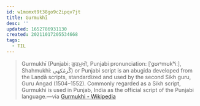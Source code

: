 ```yaml
---
id: w1momxt9t38go9c2ipqv7jt
title: Gurmukhī
desc: ''
updated: 1652786931130
created: 20211017205534668
tags:
  - TIL
---
```


> Gurmukhī (Punjabi: ਗੁਰਮੁਖੀ, Punjabi pronunciation: \[ˈɡʊɾᵊmʊkʰiː\], Shahmukhi: گُرمُکھی‎) or Punjabi script is an abugida developed from the Laṇḍā scripts, standardized and used by the second Sikh guru, Guru Angad (1504–1552). Commonly regarded as a Sikh script, Gurmukhi is used in Punjab, India as the official script of the Punjabi language.—via [Gurmukhi - Wikipedia](https://en.wikipedia.org/wiki/Gurmukhi)
